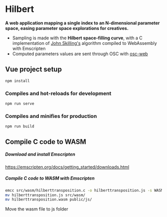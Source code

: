 # Hilbert

**A web application mapping a single index to an N-dimensional parameter space, easing parameter space explorations for creatives.**

- Sampling is made with the **Hilbert space-filling curve**, with a C implementation of [John Skilling's](https://doi.org/10.1063/1.1751381) algorithm compiled to WebAssembly with Emscripten
- Computed parameters values are sent through OSC with [osc-web](https://github.com/automata/osc-web)

## Vue project setup
```
npm install
```

### Compiles and hot-reloads for development
```
npm run serve
```

### Compiles and minifies for production
```
npm run build
```

## Compile C code to WASM

##### Download and install Emscripten

https://emscripten.org/docs/getting_started/downloads.html

##### Compile C code to WASM with Emscripten

```bash
emcc src/wasm/hilberttransposition.c -o hilberttransposition.js -s WASM_BIGINT -s EXPORTED_FUNCTIONS='["_coordinates_from_distance", "_distance_from_coordinates"]' -s MODULARIZE -s EXPORTED_RUNTIME_METHODS='["ccall","cwrap"]'
mv hilberttransposition.js src/wasm/
mv hilberttransposition.wasm public/js/
```

Move the wasm file to js folder
